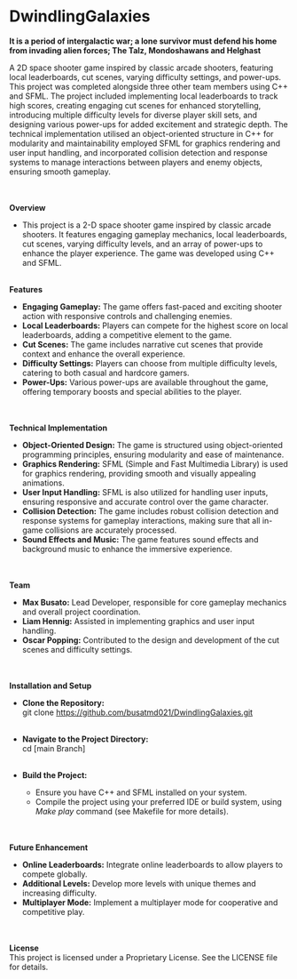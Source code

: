 # DwindlingGalaxies
**It is a period of intergalactic war; a lone survivor must defend his home from invading alien forces; The Talz, Mondoshawans and Helghast**<br/>

 A 2D space shooter game inspired by classic arcade shooters, featuring local leaderboards, cut scenes, varying difficulty settings, and power-ups. 
 This project was completed alongside three other team members using C++ and   SFML. The project included implementing local leaderboards to track 
 high scores, creating engaging cut scenes for enhanced storytelling, introducing multiple difficulty levels for diverse player skill sets, and 
 designing various power-ups for added excitement and strategic depth. The technical implementation utilised an object-oriented structure in C++ for 
 modularity and maintainability employed SFML for graphics rendering and user input handling, and incorporated collision detection and response systems 
 to manage interactions between players and enemy objects, ensuring smooth gameplay.<br/><br/><br/>


**Overview**
- This project is a 2-D space shooter game inspired by classic arcade shooters. It features engaging gameplay mechanics, local leaderboards, cut scenes, varying difficulty levels, and an array of power-ups to enhance the    player experience. The game was developed using C++ and SFML.<br/><br/>


**Features**
- **Engaging Gameplay:** The game offers fast-paced and exciting shooter action with responsive controls and challenging enemies.<br/>
- **Local Leaderboards:** Players can compete for the highest score on local leaderboards, adding a competitive element to the game.<br/>
- **Cut Scenes:** The game includes narrative cut scenes that provide context and enhance the overall experience.<br/>
- **Difficulty Settings:** Players can choose from multiple difficulty levels, catering to both casual and hardcore gamers.<br/>
- **Power-Ups:** Various power-ups are available throughout the game, offering temporary boosts and special abilities to the player.<br/><br/><br/>


**Technical Implementation**
 - **Object-Oriented Design:** The game is structured using object-oriented programming principles, ensuring modularity and ease of maintenance.<br/>
 - **Graphics Rendering:** SFML (Simple and Fast Multimedia Library) is used for graphics rendering, providing smooth and visually appealing animations.<br/>
 - **User Input Handling:** SFML is also utilized for handling user inputs, ensuring responsive and accurate control over the game character.<br/>
 - **Collision Detection:** The game includes robust collision detection and response systems for gameplay interactions, making sure that all in-game collisions are accurately processed.<br/>
 - **Sound Effects and Music:** The game features sound effects and background music to enhance the immersive experience.<br/><br/><br/>


**Team**
- **Max Busato:** Lead Developer, responsible for core gameplay mechanics and overall project coordination.<br/>
- **Liam Hennig:** Assisted in implementing graphics and user input handling.<br/>
- **Oscar Popping:** Contributed to the design and development of the cut scenes and difficulty settings.<br/><br/><br/>


**Installation and Setup**
- **Clone the Repository:**<br/>
  git clone https://github.com/busatmd021/DwindlingGalaxies.git<br/><br/>

- **Navigate to the Project Directory:**<br/>
  cd [main Branch]<br/><br/>
 
- **Build the Project:**
  - Ensure you have C++ and SFML installed on your system.<br/>
  - Compile the project using your preferred IDE or build system, using _Make play_ command (see Makefile for more details).<br/><br/><br/>


**Future Enhancement**
- **Online Leaderboards:** Integrate online leaderboards to allow players to compete globally.<br/>
- **Additional Levels:** Develop more levels with unique themes and increasing difficulty.<br/>
- **Multiplayer Mode:** Implement a multiplayer mode for cooperative and competitive play.<br/><br/><br/>


**License**<br/>
This project is licensed under a Proprietary License. See the LICENSE file for details.<br/>
